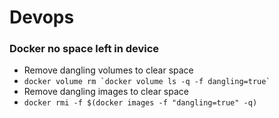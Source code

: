 # Devops

### Docker no space left in device
* Remove dangling volumes to clear space
* ```docker volume rm `docker volume ls -q -f dangling=true` ```
* Remove dangling images to clear space
* ```docker rmi -f $(docker images -f "dangling=true" -q) ```
